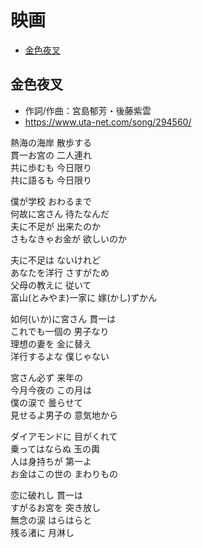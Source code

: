 
# 映画 <!-- omit in toc -->

- [金色夜叉](#金色夜叉)


## 金色夜叉

* 作詞/作曲：宮島郁芳・後藤紫雲
* https://www.uta-net.com/song/294560/

熱海の海岸 散歩する<br>
貫一お宮の 二人連れ<br>
共に歩むも 今日限り<br>
共に語るも 今日限り<br>

僕が学校 おわるまで<br>
何故に宮さん 待たなんだ<br>
夫に不足が 出来たのか<br>
さもなきゃお金が 欲しいのか<br>

夫に不足は ないけれど<br>
あなたを洋行 さすがため<br>
父母の教えに 従いて<br>
富山(とみやま)一家に 嫁(かし)ずかん<br>

如何(いか)に宮さん 貫一は<br>
これでも一個の 男子なり<br>
理想の妻を 金に替え<br>
洋行するよな 僕じゃない<br>

宮さん必ず 来年の<br>
今月今夜の この月は<br>
僕の涙で 曇らせて<br>
見せるよ男子の 意気地から<br>

ダイアモンドに 目がくれて<br>
乗ってはならぬ 玉の輿<br>
人は身持ちが 第一よ<br>
お金はこの世の まわりもの<br>

恋に破れし 貫一は<br>
すがるお宮を 突き放し<br>
無念の涙 はらはらと<br>
残る渚に 月淋し<br>
